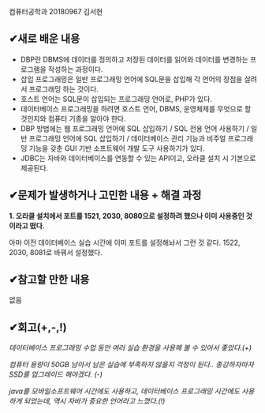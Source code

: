 컴퓨터공학과 20180967 김서현
##  &#10004;새로 배운 내용
- DBP란 DBMS에 데이터를 정의하고 저장된 데이터를 읽어와 데이터를 변경하는 프로그램을 작성하는 과정이다.
- 삽입 프로그래밍은 일반 프로그래밍 언어에 SQL문을 삽입해 각 언어의 장점을 살려서 프로그래밍 하는 것이다.
- 호스트 언어는 SQL문이 삽입되는 프로그래밍 언어로, PHP가 있다.
- 데이터베이스 프로그래밍을 하려면 호스트 언어, DBMS, 운영체제를 무엇으로 할 것인지와 컴퓨터 기종을 알아야 한다.
- DBP 방법에는 웹 프로그래밍 언어에 SQL 삽입하기 / SQL 전용 언어 사용하기 / 일반 프로그래밍 언어에 SQL 삽입하기 / 
데이터베이스 관리 기능과 비주얼 프로그래밍 기능을 갖춘 GUI 기반 소프트웨어 개발 도구 사용하기가 있다.
- JDBC는 자바와 데이터베이스를 연동할 수 있는 API이고, 오라클 설치 시 기본으로 제공된다.

##  &#10004;문제가 발생하거나 고민한 내용 + 해결 과정
**1. 오라클 설치에서 포트를 1521, 2030, 8080으로 설정하려 했으나 이미 사용중인 것이라고 떴다.**

아마 이전 데이터베이스 실습 시간에 이미 포트를 설정해놔서 그런 것 같다.
1522, 2030, 8081로 바꿔서 설정했다.


##  &#10004;참고할 만한 내용

없음

##  &#10004;회고(+,-,!)
*데이터베이스 프로그래밍 수업 동안 여러 실습 환경을 사용해 볼 수 있어서 좋았다.(+)*

*컴퓨터 용량이 50GB 남아서 남은 실습에 부족하지 않을지 걱정이 된다.. 종강하자마자 SSD를 업그레이드 해야겠다. (-)*

*java를 모바일소프트웨어 시간에도 사용하고, 데이터베이스 프로그래밍 시간에도 사용하게 되었는데, 역시 자바가 중요한 언어라고 느꼈다.(!)*
